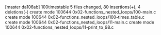 [master da106ab] 100timestable
 5 files changed, 80 insertions(+), 4 deletions(-)
 create mode 100644 0x02-functions_nested_loops/100-main.c
 create mode 100644 0x02-functions_nested_loops/100-times_table.c
 create mode 100644 0x02-functions_nested_loops/11-main.c
 create mode 100644 0x02-functions_nested_loops/11-print_to_98.c
